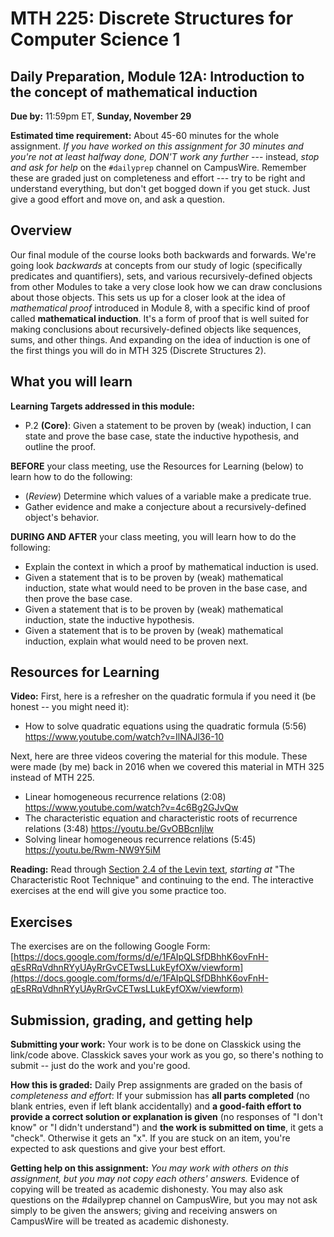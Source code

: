 # MTH 225: Discrete Structures for Computer Science 1 

## Daily Preparation, Module 12A: Introduction to the concept of mathematical induction 

**Due by:** 11:59pm ET, **Sunday, November 29** 

**Estimated time requirement:** About 45-60 minutes for the whole assignment. *If you have worked on this assignment for 30 minutes and you're not at least halfway done, DON'T work any further* --- instead, *stop and ask for help* on the `#dailyprep` channel on CampusWire. Remember these are graded just on completeness and effort --- try to be right and understand everything, but don't get bogged down if you get stuck. Just give a good effort and move on, and ask a question. 



## Overview 

Our final module of the course looks both backwards and forwards. We're going look *backwards* at concepts from our study of logic (specifically predicates and quantifiers), sets, and various recursively-defined objects from other Modules to take a very close look how we can draw conclusions about those objects. This sets us up for a closer look at the idea of *mathematical proof* introduced in Module 8, with a specific kind of proof called **mathematical induction**. It's a form of proof that is well suited for making conclusions about recursively-defined objects like sequences, sums, and other things. And expanding on the idea of induction is one of the first things you will do in MTH 325 (Discrete Structures 2). 



## What you will learn 

**Learning Targets addressed in this module:** 

-   P.2  **(Core)**: Given a statement to be proven by (weak) induction, I can state and prove the base case, state the inductive hypothesis, and outline the proof.

**BEFORE** your class meeting, use the Resources for Learning (below) to learn how to do the following: 

- (*Review*) Determine which values of a variable make a predicate true. 
- Gather evidence and make a conjecture about a recursively-defined object's behavior. 

**DURING AND AFTER** your class meeting, you will learn how to do the following: 

- Explain the context in which a proof by mathematical induction is used. 
- Given a statement that is to be proven by (weak) mathematical induction, state what would need to be proven in the base case, and then prove the base case. 
- Given a statement that is to be proven by (weak) mathematical induction, state the inductive hypothesis. 
- Given a statement that is to be proven by (weak) mathematical induction, explain what would need to be proven next. 

## Resources for Learning

**Video:** First, here is a refresher on the quadratic formula if you need it (be honest -- you might need it): 

- How to solve quadratic equations using the quadratic formula (5:56) https://www.youtube.com/watch?v=IlNAJl36-10

Next, here are three videos covering the material for this module. These were made (by me) back in 2016 when we covered this material in MTH 325 instead of MTH 225. 

- Linear homogeneous recurrence relations (2:08) https://www.youtube.com/watch?v=4c6Bg2GJvQw
- The characteristic equation and characteristic roots of recurrence relations (3:48) https://youtu.be/GvOBBcnIjlw
- Solving linear homogeneous recurrence relations (5:45) https://youtu.be/Rwm-NW9Y5iM


**Reading:** Read through [Section 2.4 of the Levin text](http://discrete.openmathbooks.org/dmoi3/sec_recurrence.html), *starting at* "The Characteristic Root Technique" and continuing to the end.  The interactive exercises at the end will give you some practice too.


## Exercises

The exercises are on the following Google Form: [https://docs.google.com/forms/d/e/1FAIpQLSfDBhhK6ovFnH-qEsRRqVdhnRYyUAyRrGvCETwsLLukEyfOXw/viewform](https://docs.google.com/forms/d/e/1FAIpQLSfDBhhK6ovFnH-qEsRRqVdhnRYyUAyRrGvCETwsLLukEyfOXw/viewform)


## Submission, grading, and getting help 

**Submitting your work:** Your work is to be done on Classkick using the link/code above. Classkick saves your work as you go, so there's nothing to submit -- just do the work and you're good. 

**How this is graded:** Daily Prep assignments are graded on the basis of *completeness and effort*: If your submission has **all parts completed** (no blank entries, even if left blank accidentally) and **a good-faith effort to provide a correct solution or explanation is given** (no responses of "I don't know" or "I didn't understand") and **the work is submitted on time**, it gets a "check". Otherwise it gets an "x". If you are stuck on an item, you're expected to ask questions and give your best effort.  

**Getting help on this assignment:** *You may work with others on this assignment, but you may not copy each others' answers.* Evidence of copying will be treated as academic dishonesty. You may also ask questions on the #dailyprep channel on CampusWire, but you may not ask simply to be given the answers; giving and receiving answers on CampusWire will be treated as academic dishonesty.
<!--stackedit_data:
eyJoaXN0b3J5IjpbMTI3NzUyMjk5LC0xMzI0MTcxNTA4XX0=
-->